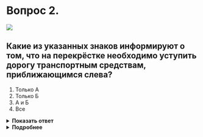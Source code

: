 # Вопрос 2.

![](https://s.drom.ru/i24227/pdd/tickets/2016/1542608968.jpg)

## Какие из указанных знаков информируют о том, что на перекрёстке необходимо уступить дорогу транспортным средствам, приближающимся слева?

1. Только А
2. Только Б
3. А и Б
4. Все

<details>
<summary><b>Показать ответ</b></summary>
Правильный ответ: 2
</details>
<details>
<summary><b>Подробнее</b></summary>
Порядок проезда транспортных средств на перекрёстках определяется знаками приоритета, обозначенными в данном случае «А» и «Б».
Знак «А» – 2.3.3 «Примыкание второстепенной дороги» – информирует, что примыкающая дорога слева – второстепенная. Двигаясь по главной дороге, Вы имеете преимущество.
Комбинация знаков «Б» – 2.4 «Уступите дорогу» с табличкой 8.13 «Направление главной дороги» информирует, что движущиеся транспортные средства, находящиеся на главной дороге слева и прямо со встречного направления, имеют преимущество. Вы обязаны уступить им дорогу.
Знак «В» – 5.13.1 «Выезд на дорогу с полосой для маршрутных транспортных средств» – входит в группу знаков особых предписаний. Он не может регулировать очерёдность проезда транспортных средств.
(«Дорожные знаки»)
</details>